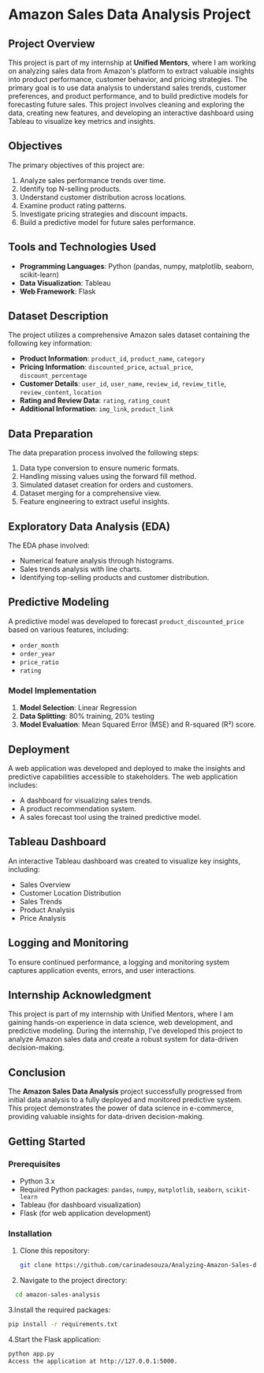 # Amazon Sales Data Analysis Project

## Project Overview

This project is part of my internship at **Unified Mentors**, where I am working on analyzing sales data from Amazon's platform to extract valuable insights into product performance, customer behavior, and pricing strategies. The primary goal is to use data analysis to understand sales trends, customer preferences, and product performance, and to build predictive models for forecasting future sales. This project involves cleaning and exploring the data, creating new features, and developing an interactive dashboard using Tableau to visualize key metrics and insights.

## Objectives

The primary objectives of this project are:
1. Analyze sales performance trends over time.
2. Identify top N-selling products.
3. Understand customer distribution across locations.
4. Examine product rating patterns.
5. Investigate pricing strategies and discount impacts.
6. Build a predictive model for future sales performance.

## Tools and Technologies Used

- **Programming Languages**: Python (pandas, numpy, matplotlib, seaborn, scikit-learn)
- **Data Visualization**: Tableau
- **Web Framework**: Flask

## Dataset Description

The project utilizes a comprehensive Amazon sales dataset containing the following key information:
- **Product Information**: `product_id`, `product_name`, `category`
- **Pricing Information**: `discounted_price`, `actual_price`, `discount_percentage`
- **Customer Details**: `user_id`, `user_name`, `review_id`, `review_title`, `review_content`, `location`
- **Rating and Review Data**: `rating`, `rating_count`
- **Additional Information**: `img_link`, `product_link`

## Data Preparation

The data preparation process involved the following steps:
1. Data type conversion to ensure numeric formats.
2. Handling missing values using the forward fill method.
3. Simulated dataset creation for orders and customers.
4. Dataset merging for a comprehensive view.
5. Feature engineering to extract useful insights.

## Exploratory Data Analysis (EDA)

The EDA phase involved:
- Numerical feature analysis through histograms.
- Sales trends analysis with line charts.
- Identifying top-selling products and customer distribution.

## Predictive Modeling

A predictive model was developed to forecast `product_discounted_price` based on various features, including:
- `order_month`
- `order_year`
- `price_ratio`
- `rating`

### Model Implementation
1. **Model Selection**: Linear Regression
2. **Data Splitting**: 80% training, 20% testing
3. **Model Evaluation**: Mean Squared Error (MSE) and R-squared (R²) score.

## Deployment

A web application was developed and deployed to make the insights and predictive capabilities accessible to stakeholders. The web application includes:
- A dashboard for visualizing sales trends.
- A product recommendation system.
- A sales forecast tool using the trained predictive model.

## Tableau Dashboard

An interactive Tableau dashboard was created to visualize key insights, including:
- Sales Overview
- Customer Location Distribution
- Sales Trends
- Product Analysis
- Price Analysis

## Logging and Monitoring

To ensure continued performance, a logging and monitoring system captures application events, errors, and user interactions.

## Internship Acknowledgment

This project is part of my internship with Unified Mentors, where I am gaining hands-on experience in data science, web development, and predictive modeling. During the internship, I’ve developed this project to analyze Amazon sales data and create a robust system for data-driven decision-making.

## Conclusion

The **Amazon Sales Data Analysis** project successfully progressed from initial data analysis to a fully deployed and monitored predictive system. This project demonstrates the power of data science in e-commerce, providing valuable insights for data-driven decision-making.

## Getting Started

### Prerequisites

- Python 3.x
- Required Python packages: `pandas`, `numpy`, `matplotlib`, `seaborn`, `scikit-learn`
- Tableau (for dashboard visualization)
- Flask (for web application development)

### Installation

1. Clone this repository:
   ```bash
   git clone https://github.com/carinadesouza/Analyzing-Amazon-Sales-data-Project.git
2.  Navigate to the project directory:
```bash
  cd amazon-sales-analysis
```

3.Install the required packages:
```bash
pip install -r requirements.txt
```

4.Start the Flask application:
```bash
python app.py
Access the application at http://127.0.0.1:5000.
```



